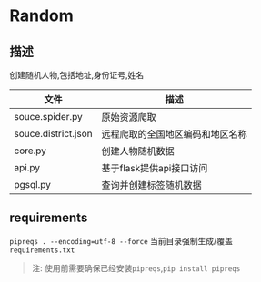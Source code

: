 # Random

## 描述

创建随机人物,包括地址,身份证号,姓名  

文件 | 描述
--- | ---
souce.spider.py | 原始资源爬取
souce.district.json | 远程爬取的全国地区编码和地区名称
core.py | 创建人物随机数据
api.py | 基于flask提供api接口访问
pgsql.py | 查询并创建标签随机数据


## requirements
`pipreqs . --encoding=utf-8 --force`
当前目录强制生成/覆盖`requirements.txt`

> 注: 使用前需要确保已经安装`pipreqs`,`pip install pipreqs`

